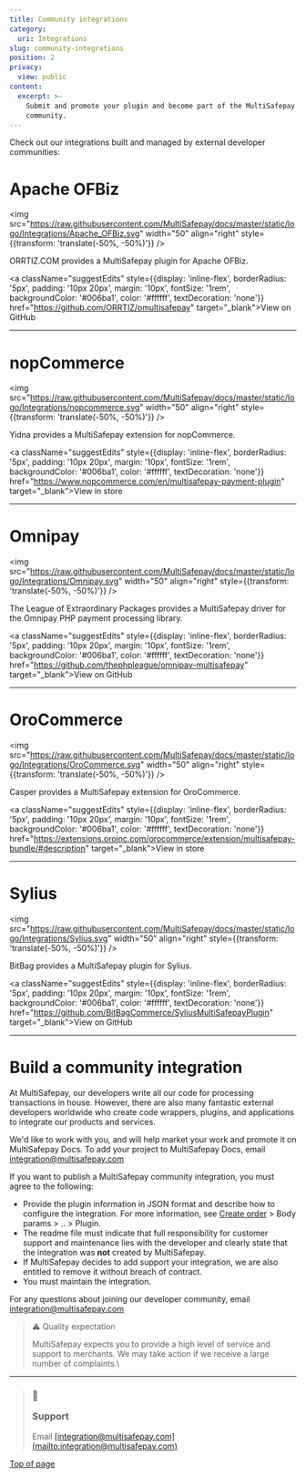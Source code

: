 ```yaml
---
title: Community integrations
category:
  uri: Integrations
slug: community-integrations
position: 2
privacy:
  view: public
content:
  excerpt: >-
    Submit and promote your plugin and become part of the MultiSafepay
    community.
---
```


Check out our integrations built and managed by external developer communities:

# Apache OFBiz

<img src="https://raw.githubusercontent.com/MultiSafepay/docs/master/static/logo/Integrations/Apache_OFBiz.svg" width="50" align="right" style={{transform: 'translate(-50%, -50%)'}} />

ORRTIZ.COM provides a MultiSafepay plugin for Apache OFBiz.

<a className="suggestEdits" style={{display: 'inline-flex', borderRadius: '5px', padding: '10px 20px', margin: '10px', fontSize: '1rem', backgroundColor: '#006ba1', color: '#ffffff', textDecoration: 'none'}} href="https://github.com/ORRTIZ/omultisafepay" target="_blank"><span>View on GitHub</span></a>

***

# nopCommerce

<img src="https://raw.githubusercontent.com/MultiSafepay/docs/master/static/logo/Integrations/nopcommerce.svg" width="50" align="right" style={{transform: 'translate(-50%, -50%)'}} />

Yidna provides a MultiSafepay extension for nopCommerce.

<a className="suggestEdits" style={{display: 'inline-flex', borderRadius: '5px', padding: '10px 20px', margin: '10px', fontSize: '1rem', backgroundColor: '#006ba1', color: '#ffffff', textDecoration: 'none'}} href="https://www.nopcommerce.com/en/multisafepay-payment-plugin" target="_blank"><span>View in store</span></a>

***

# Omnipay

<img src="https://raw.githubusercontent.com/MultiSafepay/docs/master/static/logo/Integrations/Omnipay.svg" width="50" align="right" style={{transform: 'translate(-50%, -50%)'}} />

The League of Extraordinary Packages provides a MultiSafepay driver for the Omnipay PHP payment processing library.

<a className="suggestEdits" style={{display: 'inline-flex', borderRadius: '5px', padding: '10px 20px', margin: '10px', fontSize: '1rem', backgroundColor: '#006ba1', color: '#ffffff', textDecoration: 'none'}} href="https://github.com/thephpleague/omnipay-multisafepay" target="_blank"><span>View on GitHub</span></a>

***

# OroCommerce

<img src="https://raw.githubusercontent.com/MultiSafepay/docs/master/static/logo/Integrations/OroCommerce.svg" width="50" align="right" style={{transform: 'translate(-50%, -50%)'}} />

Casper provides a MultiSafepay extension for OroCommerce.

<a className="suggestEdits" style={{display: 'inline-flex', borderRadius: '5px', padding: '10px 20px', margin: '10px', fontSize: '1rem', backgroundColor: '#006ba1', color: '#ffffff', textDecoration: 'none'}} href="https://extensions.oroinc.com/orocommerce/extension/multisafepay-bundle/#description" target="_blank"><span>View in store</span></a>

***

# Sylius

<img src="https://raw.githubusercontent.com/MultiSafepay/docs/master/static/logo/Integrations/Sylius.svg" width="50" align="right" style={{transform: 'translate(-50%, -50%)'}} />

BitBag provides a MultiSafepay plugin for Sylius.

<a className="suggestEdits" style={{display: 'inline-flex', borderRadius: '5px', padding: '10px 20px', margin: '10px', fontSize: '1rem', backgroundColor: '#006ba1', color: '#ffffff', textDecoration: 'none'}} href="https://github.com/BitBagCommerce/SyliusMultiSafepayPlugin" target="_blank"><span>View on GitHub</span></a>

***

# Build a community integration

At MultiSafepay, our developers write all our code for processing transactions in house. However, there are also many fantastic external developers worldwide who create code wrappers, plugins, and applications to integrate our products and services.

We'd like to work with you, and will help market your work and promote it on MultiSafepay Docs. To add your project to MultiSafepay Docs, email [integration@multisafepay.com](mailto:integration@multisafepay.com)

If you want to publish a MultiSafepay community integration, you must agree to the following:

* Provide the plugin information in JSON format and describe how to configure the integration. For more information, see [Create order](/reference/createorder/) > Body params > .. > Plugin.
* The readme file must indicate that full responsibility for customer support and maintenance lies with the developer and clearly state that the integration was **not** created by MultiSafepay.
* If MultiSafepay decides to add support your integration, we are also entitled to remove it without breach of contract.
* You must maintain the integration.

For any questions about joining our developer community, email [integration@multisafepay.com](mailto:integration@multisafepay.com)

> ⚠️ Quality expectation
>
> MultiSafepay expects you to provide a high level of service and support to merchants. We may take action if we receive a large number of complaints.\ <br />

***

<blockquote className="callout callout_info">
  <h3 className="callout-heading false">
    <span className="callout-icon">💬</span>
    <p>Support</p>
  </h3>

  <p>Email <a href="mailto:integration@multisafepay.com">[integration@multisafepay.com](mailto:integration@multisafepay.com)</a></p>
</blockquote>

[Top of page](#)
